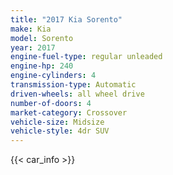 ```yaml
---
title: "2017 Kia Sorento"
make: Kia
model: Sorento
year: 2017
engine-fuel-type: regular unleaded
engine-hp: 240
engine-cylinders: 4
transmission-type: Automatic
driven-wheels: all wheel drive
number-of-doors: 4
market-category: Crossover
vehicle-size: Midsize
vehicle-style: 4dr SUV
---
```


{{< car_info >}}

